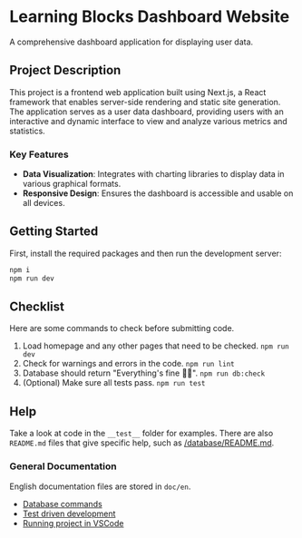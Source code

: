 # Learning Blocks Dashboard Website

A comprehensive dashboard application for displaying user data.

## Project Description

This project is a frontend web application built using Next.js, a React framework that enables server-side rendering and
static site generation. The application serves as a user data dashboard, providing users with an interactive and dynamic
interface to view and analyze various metrics and statistics.

### Key Features

- **Data Visualization**: Integrates with charting libraries to display data in various graphical formats.
- **Responsive Design**: Ensures the dashboard is accessible and usable on all devices.

## Getting Started

First, install the required packages and then run the development server:

```bash
npm i
npm run dev
```

## Checklist

Here are some commands to check before submitting code.

1. Load homepage and any other pages that need to be checked. `npm run dev`
2. Check for warnings and errors in the code. `npm run lint`
3. Database should return "Everything's fine 🐶🔥". `npm run db:check`
4. (Optional) Make sure all tests pass. `npm run test`

## Help

Take a look at code in the `__test__` folder for examples. There are also `README.md` files that give specific help,
such as [/database/README.md](/database/README.md).

### General Documentation

English documentation files are stored in `doc/en`.

- [Database commands](/doc/en/drizzle.md)
- [Test driven development](/doc/en/tdd.md)
- [Running project in VSCode](/doc/en/vscode.md)
